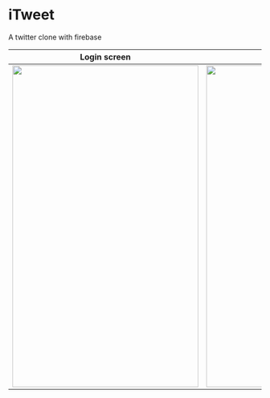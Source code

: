 # iTweet
A twitter clone with firebase 



| Login screen  |   Sign up screen | SideMenu Screen |
|---	|---	|---	|
|<img src="https://user-images.githubusercontent.com/53126629/171916763-e3444af5-262e-45c5-aa3f-073098b30d24.png" width="370" height="640">|<img src="https://user-images.githubusercontent.com/53126629/171916879-fa30eaf8-3537-48be-9224-a0a4606c55a4.png" width="370" height="640">| <img src="https://user-images.githubusercontent.com/53126629/174463009-5b7ddb6b-e87f-4715-8b9a-3b5f352e7108.png" width="370" height="640">| <img src="https://user-images.githubusercontent.com/53126629/174463009-5b7ddb6b-e87f-4715-8b9a-3b5f352e7108.png" width="370" height="640">| <img src="https://user-images.githubusercontent.com/53126629/174463009-5b7ddb6b-e87f-4715-8b9a-3b5f352e7108.png" width="370" height="640">| <img src="https://user-images.githubusercontent.com/53126629/174463009-5b7ddb6b-e87f-4715-8b9a-3b5f352e7108.png" width="370" height="640">
